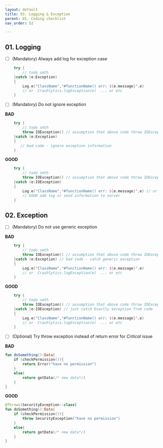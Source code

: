 ```yaml
---
layout: default
title: 03. Logging & Exception
parent: 01. Coding checklist
nav_order: 52

---
```


## 01. Logging

- [ ] (Mandatory) Always add log for exception case

```kotlin
    try {
        // todo smth
    }catch (e:Exception)
    {
        Log.e("ClassName","#functionName() err: ${e.message}",e)
        // or  Crashlytics.logException(e)  ... or etc
    }
```



- [ ] (Mandatory) Do not ignore exception

__BAD__

```kotlin
    try {
        // todo smth
        throw IOException() // assumption that above code throw IOException when error
    }catch (e:Exception) 
    {
       // bad code - ignore exception information
    }
```

__GOOD__
```kotlin
    try {
        // todo smth
        throw IOException() // assumption that above code throw IOException when error
    }catch (e:IOException) 
    {
        Log.e("ClassName","#functionName() err: ${e.message}",e) // or  Crashlytics.logException(e)  ... or etc
        // GOOD add log or send information to server
    }
```



## 02. Exception

- [ ] (Mandatory) Do not use generic exception

__BAD__

```kotlin
    try {
        // todo smth
        throw IOException() // assumption that above code throw IOException when error
    }catch (e:Exception) // bad code - catch generic exception
    {
        Log.e("ClassName","#functionName() err: ${e.message}",e)
        // or  Crashlytics.logException(e)  ... or etc
    }
```

__GOOD__
```kotlin
    try {
        // todo smth
        throw IOException() // assumption that above code throw IOException when error
    }catch (e:IOException) // just catch Exactly exception from code
    {
        Log.e("ClassName","#functionName() err: ${e.message}",e)
        // or  Crashlytics.logException(e)  ... or etc
    }
```



- [ ] (Optional) Try throw exception instead of return error for *Critical* issue

__BAD__

```kotlin
fun doSomething():Data{
    if (checkPermission()){
        return Error("have no permission")
    }
    else{
        return getData(/* new data*/)
    }
}
```

__GOOD__

```kotlin
@Throws(SecurityException::class)
fun doSomething():Data{
    if (checkPermission()){
        throw SecurityException("have no permission")
    }
    else{
        return getData(/* new data*/)
    }
}
```